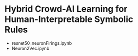 # Hybrid Crowd-AI Learning for Human-Interpretable Symbolic Rules

- resnet50_neuronFirings.ipynb
- Neuron2Vec.ipynb

